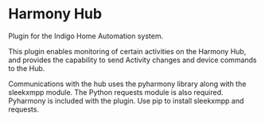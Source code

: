 # Harmony Hub

Plugin for the Indigo Home Automation system.

This plugin enables monitoring of certain activities on the Harmony Hub, and provides the capability to send Activity changes and device commands to the Hub.

Communications with the hub uses the pyharmony library along with the sleekxmpp module.  The Python requests module is also required.  Pyharmony is included with the plugin.  Use pip to install sleekxmpp and requests.


